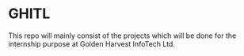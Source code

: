 # GHITL

This repo will mainly consist of the projects which will be done for the internship purpose at Golden Harvest InfoTech Ltd.
